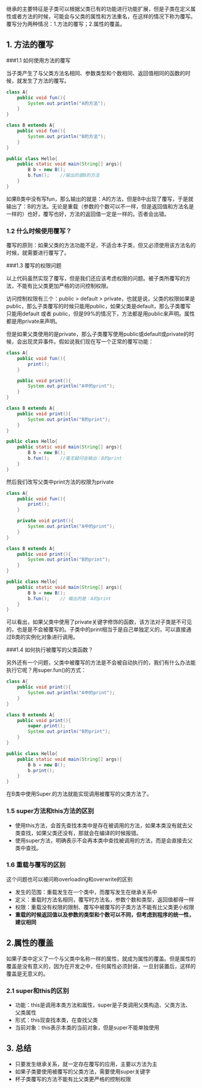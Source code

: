 继承的主要特征是子类可以根据父类已有的功能进行功能扩展，但是子类在定义属性或者方法的时候，可能会与父类的属性和方法重名，在这样的情况下称为覆写。覆写分为两种情况：1.方法的覆写；2.属性的覆盖。

## 1. 方法的覆写

###1.1 如何使用方法的覆写

当子类产生了与父类方法名相同、参数类型和个数相同、返回值相同的函数的时候，就发生了方法的覆写。

```java
class A{
	public void fun(){
		System.out.println("A的方法");
	}
}

class B extends A{
	public void fun(){
		System.out.println("B的方法");
	}
}

public class Hello{
	public static void main(String[] args){
		B b = new B();
		b.fun();	//输出的是B的方法
	}
}
```

如果B类中没有写fun，那么输出的就是：A的方法，但是B中出现了覆写，于是就输出了：B的方法。无论是重载（参数的个数可以不一样，但是返回值和方法名是一样的）也好，覆写也好，方法的返回值一定是一样的。否者会出错。

### 1.2 什么时候使用覆写？

覆写的原则：如果父类的方法功能不足，不适合本子类，但又必须使用该方法名的时候，就需要进行覆写了。

###1.3 覆写的权限问题

以上代码虽然实现了覆写，但是我们还应该考虑权限的问题。被子类所覆写的方法，不能有比父类更加严格的访问控制权限。

访问控制权限有三个：public > default > private，也就是说，父类的权限如果是public，那么子类覆写的时候只能用public，如果父类是default，那么子类覆写只能用default 或者 public，但是99%的情况下，方法都是用public来声明。属性都是用private来声明。

但是如果父类使用的是private，那么子类覆写使用public或default或private的时候，会出现灵异事件。假如说我们现在写一个正常的覆写功能：

```java
class A{
	public void fun(){
		print();
	}

	public void print(){
		System.out.println("A中的print");
	}
}

class B extends A{
	public void print(){
		System.out.println("B的print");
	}
}

public class Hello{
	public static void main(String[] args){
		B b = new B();
		b.fun();	//毫无疑问会输出：B的print
	}
}
```

然后我们改写父类中print方法的权限为private

```java
class A{
	public void fun(){
		print();
	}

	private void print(){
		System.out.println("A中的print");
	}
}

class B extends A{
	public void print(){
		System.out.println("B的print");
	}
}

public class Hello{
	public static void main(String[] args){
		B b = new B();
		b.fun();	// 输出的是：A的print
	}
}
```

可以看出，如果父类中使用了private关键字修饰的函数，该方法对子类是不可见的，也是是不会被覆写的。子类中的print相当于是自己单独定义的，可以直接通过B类的实例化对象进行调用。

###1.4 如何执行被覆写的父类函数？

另外还有一个问题，父类中被覆写的方法是不会被自动执行的，我们有什么办法能执行它呢？用super.fun()的方式：

```java
class A{
	public void print(){
		System.out.println("A中的print");
	}
}

class B extends A{
	public void print(){
		super.print();
		System.out.println("B的print");
	}
}

public class Hello{
	public static void main(String[] args){
		B b = new B();
		b.print();
	}
}
```

在B类中使用Super.的方法就能实现调用被覆写的父类方法了。

### 1.5 super方法和this方法的区别

-   使用this方法，会首先查找本类中是存在被调用的方法，如果本类没有就去父类查找，如果父类还没有，那就会在编译的时候报错。
-   使用super方法，明确表示不会再本类中查找被调用的方法，而是会直接去父类中查找。

### 1.6 重载与覆写的区别

这个问题也可以被问称overloading和overwrite的区别

-   发生的范围：重载发生在一个类中，而覆写发生在继承关系中
-   定义：重载时方法名相同，覆写时方法名，参数个数和类型，返回值都得一样
-   权限：重载没有权限的限制、覆写中被覆写的子类方法不能有比父类更小权限
-   **重载的时候返回值以及参数的类型和个数可以不同，但考虑到程序的统一性，建议相同**

## 2.属性的覆盖

如果子类中定义了一个与父类中名称一样的属性，就成为属性的覆盖。但是属性的覆盖是没有意义的，因为在开发之中，任何属性必须封装，一旦封装置后，这样的覆盖是无意义的。

### 2.1 super和this的区别

-   功能：this是调用本类方法和属性，super是子类调用父类构造、父类方法、父类属性
-   形式：this现查找本类，在查找父类
-   当前对象：this表示本类的当前对象，但是super不能单独使用

## 3. 总结

-   只要发生继承关系，就一定存在覆写的应用，主要以方法为主
-   如果子类要使用被覆写的父类方法，需要使用super关键字
-   杯子类覆写的方法不能有比父类更严格的控制权限

